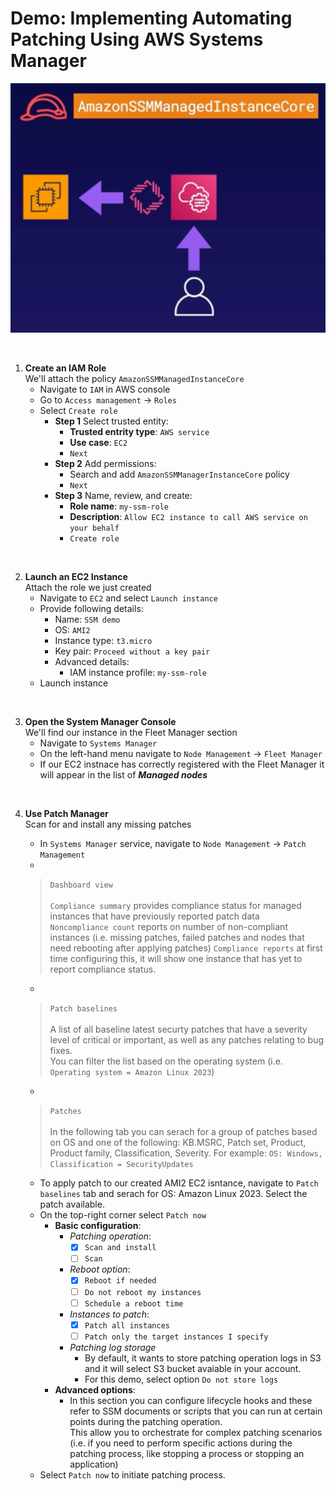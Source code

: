 # Demo: Implementing Automating Patching Using AWS Systems Manager

![](../img/demo/2.8.CloudManager-Patching.png)

<br>

1. **Create an IAM Role**<br>We'll attach the policy `AmazonSSMManagedInstanceCore`
    - Navigate to `IAM` in AWS console
    - Go to `Access management` -> `Roles`
    - Select `Create role`
      - **Step 1** Select trusted entity:
        - **Trusted entrity type**: `AWS service`
        - **Use case**: `EC2`
        - `Next`
      - **Step 2** Add permissions:
        - Search and add `AmazonSSMManagerInstanceCore` policy
        - `Next`
      - **Step 3** Name, review, and create:
        - **Role name**: `my-ssm-role`
        - **Description**: `Allow EC2 instance to call AWS service on your behalf`
        - `Create role`



<br>

2. **Launch an EC2 Instance**<br>Attach the role we just created
    - Navigate to `EC2` and select `Launch instance`
    - Provide following details:
      - Name: `SSM demo`
      - OS: `AMI2`
      - Instance type: `t3.micro`
      - Key pair: `Proceed without a key pair`
      - Advanced details:
        - IAM instance profile: `my-ssm-role`
    - Launch instance

<br>

3. **Open the System Manager Console**<br>We'll find our instance in the Fleet Manager section
    - Navigate to `Systems Manager`
    - On the left-hand menu navigate to `Node Management` -> `Fleet Manager`
    - If our EC2 instnace has correctly registered with the Fleet Manager it will appear in the list of ***Managed nodes***

<br>

4. **Use Patch Manager**<br>Scan for and install any missing patches
    - In `Systems Manager` service, navigate to `Node Management` -> `Patch Management`
    - <br>
    > `Dashboard view`<br><br>
    > `Compliance summary` provides compliance status for managed instances that have previously reported patch data<br>
    > `Noncompliance count` reports on number of non-compliant instances (i.e. missing patches, failed patches and nodes that need rebooting after applying patches)
    > `Compliance reports` at first time configuring this, it will show one instance that has yet to report compliance status.

    - <br>
    > `Patch baselines`<br><br>
    > A list of all baseline latest securty patches that have a severity level of critical or important, as well as any patches relating to bug fixes.<br>
    > You can filter the list based on the operating system (i.e. `Operating system = Amazon Linux 2023`)

    - <br>
    > `Patches`<br><br>
    > In the following tab you can serach for a group of patches based on OS and one of the following: KB.MSRC, Patch set, Product, Product family, Classification, Severity. For example: `OS: Windows, Classification = SecurityUpdates`

    - To apply patch to our created AMI2 EC2 isntance, navigate to `Patch baselines` tab and serach for OS: Amazon Linux 2023. Select the patch available.
    - On the top-right corner select `Patch now`
      - **Basic configuration**:
        - *Patching operation*: 
          - [x] `Scan and install`
          - [ ] `Scan`
        - *Reboot option*: 
          - [x] `Reboot if needed`
          - [ ] `Do not reboot my instances`
          - [ ] `Schedule a reboot time`
        - *Instances to patch*:
          - [x] `Patch all instances`
          - [ ] `Patch only the target instances I specify`
        - *Patching log storage*
          - By default, it wants to store patching operation logs in S3 and it will select S3 bucket avaiable in your account.
          - For this demo, select option `Do not store logs`
      - **Advanced options**:
        - In this section you can configure lifecycle hooks and these refer to SSM documents or scripts that you can run at certain points during the patching operation.<br>This allow you to orchestrate for complex patching scenarios (i.e. if you need to perform specific actions during the patching process, like stopping a process or stopping an application)
    - Select `Patch now` to initiate patching process.